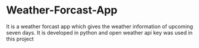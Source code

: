 # Weather-Forcast-App
It is a weather forcast app which gives the weather information of upcoming seven days. It is developed in python and open weather api key was used in this project
